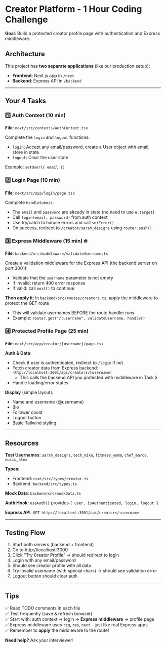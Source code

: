 # Creator Platform - 1 Hour Coding Challenge

**Goal**: Build a protected creator profile page with authentication and Express middleware.

## Architecture

This project has **two separate applications** (like our production setup):
- **Frontend**: Next.js app in `/next`
- **Backend**: Express API in `/backend`

---

## Your 4 Tasks

### 1️⃣ Auth Context (10 min)
**File**: `next/src/contexts/AuthContext.tsx`

Complete the `login` and `logout` functions:
- `login`: Accept any email/password, create a User object with email, store in state
- `logout`: Clear the user state

Example: `setUser({ email })`

### 2️⃣ Login Page (10 min)
**File**: `next/src/app/login/page.tsx`

Complete `handleSubmit`:
- The `email` and `password` are already in state (no need to use `e.target`)
- Call `login(email, password)` from auth context
- Use try/catch to handle errors and call `setError()`
- On success, redirect to `/creator/sarah_designs` using `router.push()`

### 3️⃣ Express Middleware (15 min) 🔥
**File**: `backend/src/middleware/validateUsername.ts`

Create a validation middleware for the Express API (the backend server on port 3001):
- Validate that the `username` parameter is not empty
- If invalid: return 400 error response
- If valid: call `next()` to continue

**Then apply it**: In `backend/src/routes/creators.ts`, apply the middleware to protect the GET route
- This will validate usernames BEFORE the route handler runs
- Example: `router.get("/:username", validateUsername, handler)`

### 4️⃣ Protected Profile Page (25 min)
**File**: `next/src/app/creator/[username]/page.tsx`

**Auth & Data**:
- Check if user is authenticated, redirect to `/login` if not
- Fetch creator data from Express backend: `http://localhost:3001/api/creators/[username]`
  - This calls the backend API you protected with middleware in Task 3
- Handle loading/error states

**Display** (simple layout):
- Name and username (@username)
- Bio
- Follower count
- Logout button
- Basic Tailwind styling

---

## Resources

**Test Usernames**: `sarah_designs`, `tech_mike`, `fitness_emma`, `chef_marco`, `music_alex`

**Types**: 
- Frontend: `next/src/types/creator.ts`
- Backend: `backend/src/types.ts`

**Mock Data**: `backend/src/mockData.ts`

**Auth Hook**: `useAuth()` provides `{ user, isAuthenticated, login, logout }`

**Express API**: `GET http://localhost:3001/api/creators/:username`

---

## Testing Flow

1. Start both servers (backend + frontend)
2. Go to http://localhost:3000
3. Click "Try Creator Profile" → should redirect to login
4. Login with any email/password
5. Should see creator profile with all data
6. Try invalid username (with special chars) → should see validation error
7. Logout button should clear auth

---

## Tips

✅ Read TODO comments in each file  
✅ Test frequently (save & refresh browser)  
✅ Start with: auth context → login → **Express middleware** → profile page  
✅ Express middleware uses `req`, `res`, `next` - just like real Express apps  
✅ Remember to **apply** the middleware to the route!

**Need help?** Ask your interviewer!
